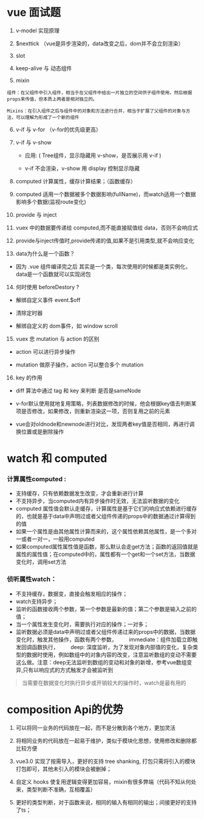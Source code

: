 # vue 面试题

1. v-model 实现原理

2. $nexttick （vue是异步渲染的，data改变之后，dom并不会立刻渲染）

3. slot

4. keep-alive 与 动态组件

5. mixin

```
组件：在父组件中引入组件，相当于在父组件中给出一片独立的空间供子组件使用，然后根据props来传值，但本质上两者是相对独立的。

Mixins：在引入组件之后与组件中的对象和方法进行合并，相当于扩展了父组件的对象与方法，可以理解为形成了一个新的组件
```

6. v-if 与 v-for （v-for的优先级更高）

7. v-if 与 v-show 

   + 应用: ( Tree组件，显示隐藏用 v-show，是否展示用 v-if )

   + v-if 不会渲染，v-show 用 display 控制显示隐藏

8. computed 计算属性，缓存计算结果；（函数缓存）

9. computed 适用一个数据被多个数据影响(fullName)，而watch适用一个数据影响多个数据(监视route变化)

10. provide 与 inject

11. vuex 中的数据要传递给 computed,而不能直接赋值给 data，否则不会响应式

12. provide与inject传值时,provide传递的值,如果不是引用类型,就不会响应变化

13. data为什么是一个函数？

   + 因为 .vue 组件编译完之后 其实是一个类，每次使用的时候都是类实例化，data是一个函数就可以实现闭包

14. 何时使用 beforeDestory ? 

   + 解绑自定义事件 event.$off

   + 清除定时器

   + 解绑自定义的 dom事件，如 window scroll  

15. vuex 忠 mutation 与 action 的区别

   + action 可以进行异步操作

   + mutation 做原子操作，action 可以整合多个 mutation

16. key 的作用

   + diff 算法中通过 tag 和 key 来判断 是否是sameNode

   + v-for默认使用就地复用策略，列表数据修改的时候，他会根据key值去判断某项是否修改，如果修改，则重新渲染这一项，否则复用之前的元素

   + vue会对oldnode和newnode进行对比，发现两者key值是否相同，再进行调换位置或是删除操作


# watch 和 computed

### 计算属性computed : 

   - 支持缓存，只有依赖数据发生改变，才会重新进行计算
   - 不支持异步，当computed内有异步操作时无效，无法监听数据的变化
   - computed 属性值会默认走缓存，计算属性是基于它们的响应式依赖进行缓存的，也就是基于data中声明过或者父组件传递的props中的数据通过计算得到的值
   - 如果一个属性是由其他属性计算而来的，这个属性依赖其他属性，是一个多对一或者一对一，一般用computed
   - 如果computed属性属性值是函数，那么默认会走get方法；函数的返回值就是属性的属性值；在computed中的，属性都有一个get和一个set方法，当数据变化时，调用set方法

### 侦听属性watch：

   - 不支持缓存，数据变，直接会触发相应的操作；
   - watch支持异步；
   - 监听的函数接收两个参数，第一个参数是最新的值；第二个参数是输入之前的值；
   - 当一个属性发生变化时，需要执行对应的操作；一对多；
   - 监听数据必须是data中声明过或者父组件传递过来的props中的数据，当数据变化时，触发其他操作，函数有两个参数，
　　immediate：组件加载立即触发回调函数执行，
　　deep: 深度监听，为了发现对象内部值的变化，复杂类型的数据时使用，例如数组中的对象内容的改变，注意监听数组的变动不需要这么做。注意：deep无法监听到数组的变动和对象的新增，参考vue数组变异,只有以响应式的方式触发才会被监听到
  
 > 当需要在数据变化时执行异步或开销较大的操作时，watch是最有用的















# composition Api的优势

1. 可以将同一业务的代码放在一起，而不是分散到各个地方，更加灵活

2. 将相同业务的代码放在一起易于维护，类似于模块化思想，使用修改和删除都比较方便

3. vue3.0 实现了按需导入，更好的支持 tree shanking, 打包只需将引入的模块打包即可，其他未引入的模块会被删掉；

4. 自定义 hooks 使复用逻辑变得更加容易，mixin有很多弊端（代码不知从何处来，类型判断不准确，互相覆盖）

5. 更好的类型判断，对于函数来说，相同的输入有相同的输出；间接更好的支持了ts；
